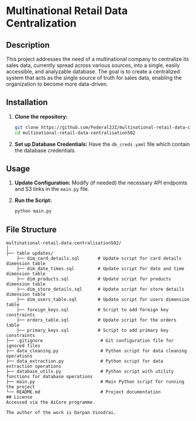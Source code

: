 # Multinational Retail Data Centralization

## Description
This project addresses the need of a multinational company to centralize its sales data, currently spread across various sources, into a single, easily accessible, and analyzable database. The goal is to create a centralized system that acts as the single source of truth for sales data, enabling the organization to become more data-driven.

## Installation
1. **Clone the repository:**
    ```bash
    git clone https://github.com/Federal2JZ/multinational-retail-data-centralisation502.git
    cd multinational-retail-data-centralisation502
    ```

2. **Set up Database Credentials:**
    Have the `db_creds.yaml` file which contain the database credentials.

## Usage
1. **Update Configuration:**
    Modify (if needed) the necessary API endpoints and S3 links in the `main.py` file.

2. **Run the Script:**
    ```bash
    python main.py
    ```

## File Structure
```plaintext
multinational-retail-data-centralisation502/
│
├── table updates/
    ├── dim_card_details.sql       # Update script for card details dimension table
    ├── dim_date_times.sql         # Update script for date and time dimension table
    ├── dim_products.sql           # Update script for products dimension table
    ├── dim_store_details.sql      # Update script for store details dimension table
    ├── dim_users_table.sql        # Update script for users dimension table
    ├── foreign_keys.sql           # Script to add foreign key constraints
    ├── orders_table.sql           # Update script for the orders table
    ├── primary_keys.sql           # Script to add primary key constraints
├── .gitignore                      # Git configuration file for ignored files
├── data_cleaning.py                # Python script for data cleaning operations
├── data_extraction.py              # Python script for data extraction operations
├── database_utils.py               # Python script with utility functions for database operations
├── main.py                         # Main Python script for running the project
└── README.md                       # Project documentation
## License
Accessed via the AiCore programme.

The author of the work is Darpan Vinodrai.